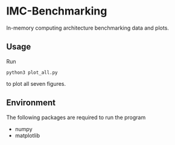 # IMC-Benchmarking
In-memory computing architecture benchmarking data and plots.


## Usage
Run
``` 
python3 plot_all.py
```
to plot all seven figures.

## Environment
The following packages are required to run the program
* numpy
* matplotlib





